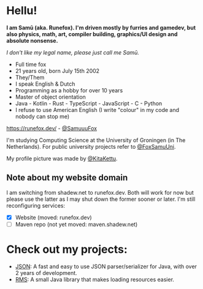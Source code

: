 # Hellu!

**I am Samū (aka. Runefox). I'm driven mostly by furries and gamedev, but also physics, math, art, compiler building, graphics/UI design and absolute nonsense.**

_I don't like my legal name, please just call me Samū._

- Full time fox
- 21 years old, born July 15th 2002
- They/Them
- I speak English & Dutch
- Programming as a hobby for over 10 years
- Master of object orientation
- Java - Kotlin - Rust - TypeScript - JavaScript - C - Python
- I refuse to use American English (I write "colour" in my code and nobody can stop me)

https://runefox.dev/ - [@SamuuuFox](https://twitter.com/SamuuuFox)

I'm studying Computing Science at the University of Groningen (in The Netherlands). For public university projects refer to [@FoxSamuUni](https://github.com/FoxSamuUni).

My profile picture was made by [@KitaKettu](https://twitter.com/KitaKettu).

## Note about my website domain
I am switching from shadew.net to runefox.dev. Both will work for now but please use the latter as I may shut down the former sooner or later. I'm still reconfiguring services:
- [x] Website (moved: runefox.dev)
- [ ] Maven repo (not yet moved: maven.shadew.net)

# Check out my projects:
- [JSON](https://github.com/FoxSamu/json/): A fast and easy to use JSON parser/serializer for Java, with over 2 years of development.
- [RMS](https://github.com/FoxSamu/rms/): A small Java library that makes loading resources easier.
